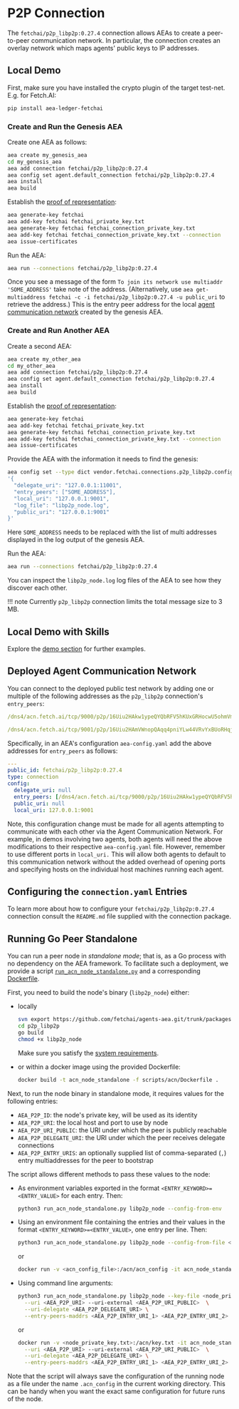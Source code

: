 # P2P Connection

The `fetchai/p2p_libp2p:0.27.4` connection allows AEAs to create a peer-to-peer communication network. In particular, the connection creates an overlay network which maps agents' public keys to IP addresses.

## Local Demo

First, make sure you have installed the crypto plugin
of the target test-net. E.g. for Fetch.AI:

``` bash
pip install aea-ledger-fetchai
```

### Create and Run the Genesis AEA

Create one AEA as follows:

``` bash
aea create my_genesis_aea
cd my_genesis_aea
aea add connection fetchai/p2p_libp2p:0.27.4
aea config set agent.default_connection fetchai/p2p_libp2p:0.27.4
aea install
aea build
```

Establish the <a href="../por">proof of representation</a>:

``` bash
aea generate-key fetchai
aea add-key fetchai fetchai_private_key.txt
aea generate-key fetchai fetchai_connection_private_key.txt
aea add-key fetchai fetchai_connection_private_key.txt --connection
aea issue-certificates
```

Run the AEA:

``` bash
aea run --connections fetchai/p2p_libp2p:0.27.4
```

Once you see a message of the form `To join its network use multiaddr 'SOME_ADDRESS'` take note of the address. (Alternatively, use `aea get-multiaddress fetchai -c -i fetchai/p2p_libp2p:0.27.4 -u public_uri` to retrieve the address.)
This is the entry peer address for the local <a href="../acn">agent communication network</a> created by the genesis AEA.

### Create and Run Another AEA

Create a second AEA:

``` bash
aea create my_other_aea
cd my_other_aea
aea add connection fetchai/p2p_libp2p:0.27.4
aea config set agent.default_connection fetchai/p2p_libp2p:0.27.4
aea install
aea build
```

Establish the <a href="../por">proof of representation</a>:

``` bash
aea generate-key fetchai
aea add-key fetchai fetchai_private_key.txt
aea generate-key fetchai fetchai_connection_private_key.txt
aea add-key fetchai fetchai_connection_private_key.txt --connection
aea issue-certificates
```

Provide the AEA with the information it needs to find the genesis:

``` bash
aea config set --type dict vendor.fetchai.connections.p2p_libp2p.config \
'{
  "delegate_uri": "127.0.0.1:11001",
  "entry_peers": ["SOME_ADDRESS"],
  "local_uri": "127.0.0.1:9001",
  "log_file": "libp2p_node.log",
  "public_uri": "127.0.0.1:9001"
}'
```

Here `SOME_ADDRESS` needs to be replaced with the list of multi addresses displayed in the log output of the genesis AEA.

Run the AEA:

``` bash
aea run --connections fetchai/p2p_libp2p:0.27.4
```

You can inspect the `libp2p_node.log` log files of the AEA to see how they discover each other.

!!! note
    Currently `p2p_libp2p` connection limits the total message size to 3 MB.

## Local Demo with Skills

Explore the <a href="../weather-skills">demo section</a> for further examples.

## Deployed Agent Communication Network

You can connect to the deployed public test network by adding one or multiple of the following addresses as the `p2p_libp2p` connection's `entry_peers`:

``` yaml
/dns4/acn.fetch.ai/tcp/9000/p2p/16Uiu2HAkw1ypeQYQbRFV5hKUxGRHocwU5ohmVmCnyJNg36tnPFdx
```

``` yaml
/dns4/acn.fetch.ai/tcp/9001/p2p/16Uiu2HAmVWnopQAqq4pniYLw44VRvYxBUoRHqjz1Hh2SoCyjbyRW
```

Specifically, in an AEA's configuration `aea-config.yaml` add the above addresses for `entry_peers` as follows:

``` yaml
---
public_id: fetchai/p2p_libp2p:0.27.4
type: connection
config:
  delegate_uri: null
  entry_peers: [/dns4/acn.fetch.ai/tcp/9000/p2p/16Uiu2HAkw1ypeQYQbRFV5hKUxGRHocwU5ohmVmCnyJNg36tnPFdx,/dns4/acn.fetch.ai/tcp/9001/p2p/16Uiu2HAmVWnopQAqq4pniYLw44VRvYxBUoRHqjz1Hh2SoCyjbyRW]
  public_uri: null
  local_uri: 127.0.0.1:9001
```

Note, this configuration change must be made for all agents attempting to communicate with each other via the Agent Communication Network. For example, in demos involving two agents, both agents will need the above modifications to their respective `aea-config.yaml` file. However, remember to use different ports in `local_uri.` This will allow both agents to default to this communication network without the added overhead of opening ports and specifying hosts on the individual host machines running each agent.

## Configuring the `connection.yaml` Entries

To learn more about how to configure your `fetchai/p2p_libp2p:0.27.4` connection consult the `README.md` file supplied with the connection package.

## Running Go Peer Standalone

You can run a peer node in _standalone mode_; that is, as a Go process with no dependency on the AEA framework. To facilitate such a deployment, we provide a script
 <a href="https://github.com/fetchai/agents-aea/blob/main/scripts/acn/run_acn_node_standalone.py" target="_blank">`run_acn_node_standalone.py`</a>
 and a corresponding
 <a href="https://github.com/fetchai/agents-aea/blob/main/scripts/acn/Dockerfile" target="_blank">Dockerfile</a>.

First, you need to build the node's binary (`libp2p_node`) either:

- locally

    ``` bash
    svn export https://github.com/fetchai/agents-aea.git/trunk/packages/fetchai/connections/p2p_libp2p
    cd p2p_libp2p
    go build
    chmod +x libp2p_node
    ```

    Make sure you satisfy the <a href="../quickstart">system requirements</a>.

- or within a docker image using the provided Dockerfile:

    ``` bash
    docker build -t acn_node_standalone -f scripts/acn/Dockerfile .
    ```

Next, to run the node binary in standalone mode, it requires values for the following entries:

- `AEA_P2P_ID`: the node's private key, will be used as its identity
- `AEA_P2P_URI`: the local host and port to use by node
- `AEA_P2P_URI_PUBLIC`: the URI under which the peer is publicly reachable
- `AEA_P2P_DELEGATE_URI`: the URI under which the peer receives delegate connections
- `AEA_P2P_ENTRY_URIS`: an optionally supplied list of comma-separated (`,`) entry multiaddresses for the peer to bootstrap

The script allows different methods to pass these values to the node:

- As environment variables exported in the format `<ENTRY_KEYWORD>=<ENTRY_VALUE>` for each entry. Then:

    ``` bash
    python3 run_acn_node_standalone.py libp2p_node --config-from-env
    ```

- Using an environment file containing the entries and their values in the format `<ENTRY_KEYWORD>=<ENTRY_VALUE>`, one entry per line. Then:

    ``` bash
    python3 run_acn_node_standalone.py libp2p_node --config-from-file <env-file-path>
    ```

    or

    ``` bash
    docker run -v <acn_config_file>:/acn/acn_config -it acn_node_standalone --config-from-file /acn/acn_config
    ```

- Using command line arguments:

    ``` bash
    python3 run_acn_node_standalone.py libp2p_node --key-file <node_private_key.txt> \
      --uri <AEA_P2P_URI> --uri-external <AEA_P2P_URI_PUBLIC>  \
      --uri-delegate <AEA_P2P_DELEGATE_URI> \
      --entry-peers-maddrs <AEA_P2P_ENTRY_URI_1> <AEA_P2P_ENTRY_URI_2> ...
    ```

    or

    ``` bash
    docker run -v <node_private_key.txt>:/acn/key.txt -it acn_node_standalone --key-file /acn/key.txt \
      --uri <AEA_P2P_URI> --uri-external <AEA_P2P_URI_PUBLIC>  \
      --uri-delegate <AEA_P2P_DELEGATE_URI> \
      --entry-peers-maddrs <AEA_P2P_ENTRY_URI_1> <AEA_P2P_ENTRY_URI_2> ...
    ```

Note that the script will always save the configuration of the running node as a file under the name `.acn_config` in the current working directory. This can be handy when you want the exact same configuration for future runs of the node.
